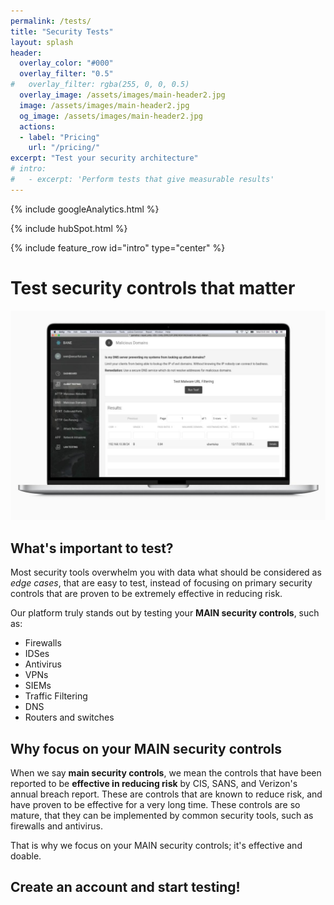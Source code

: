 ```yaml
---
permalink: /tests/
title: "Security Tests"
layout: splash
header:
  overlay_color: "#000"
  overlay_filter: "0.5"
#   overlay_filter: rgba(255, 0, 0, 0.5)
  overlay_image: /assets/images/main-header2.jpg
  image: /assets/images/main-header2.jpg
  og_image: /assets/images/main-header2.jpg
  actions:
  - label: "Pricing"
    url: "/pricing/"
excerpt: "Test your security architecture"
# intro: 
#   - excerpt: 'Perform tests that give measurable results'
---
```

<!-- Google analytics -->
{% include googleAnalytics.html %}
<!-- Hub Spot analytics -->
{% include hubSpot.html %}

{% include feature_row id="intro" type="center" %}

# Test security controls that matter
[![Deep dive into the gaps of your security tools](/assets/images/macbook_malwareDomainsTest.jpeg)](/assets/images/macbook_malwareDomainsTest.jpeg)
## What's important to test?
Most security tools overwhelm you with data what should be considered as *edge cases*, that are easy to test, instead of focusing on primary security controls that are proven to be extremely effective in reducing risk.

Our platform truly stands out by testing your **MAIN security controls**, such as:
  * Firewalls
  * IDSes
  * Antivirus
  * VPNs
  * SIEMs
  * Traffic Filtering
  * DNS
  * Routers and switches

## Why focus on your MAIN security controls
When we say **main security controls**, we mean the controls that have been reported to be **effective in reducing risk** by CIS, SANS, and Verizon's annual breach report. These are controls that are known to reduce risk, and have proven to be  effective for a very long time. These controls are so mature, that they can be implemented by common security tools, such as firewalls and antivirus. 

That is why we focus on your MAIN security controls; it's effective and doable.

## Create an account and start testing!

<script charset="utf-8" type="text/javascript" src="//js.hsforms.net/forms/shell.js"></script>
<script>
  hbspt.forms.create({
	portalId: "8898112",
	formId: "2b1cfdb3-6618-4dd8-86e4-4786274c0d38"
});
</script>